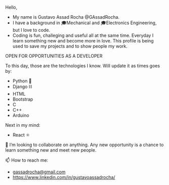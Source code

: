 Hello,

- My name is Gustavo Assad Rocha @GAssadRocha. 
- I have a background in 🎓Mechanical and 🎓Electronics Engineering, but I love to code. 
- Coding is fun, challeging and useful all at the same time. Everyday I learn something new and become more in love. This profile is being used to save my projects and to show people my work.

OPEN FOR OPPORTUNITIES AS A DEVELOPER

To this day, those are the technologies I know. Will update it as times goes by:

- Python 🐍
- Django ⛓️
- HTML 
- Bootstrap
- C
- C++
- Arduino

Next in my mind: 
- React ⚛️

💞️ I’m looking to collaborate on anything. Any new opportunity is a chance to learn something new and meet new people.

📫 How to reach me: 
- gassadrocha@gmail.com
- https://www.linkedin.com/in/gustavoassadrocha/

<!---
GAssadRocha/GAssadRocha is a ✨ special ✨ repository because its `README.md` (this file) appears on your GitHub profile.
You can click the Preview link to take a look at your changes.
--->
